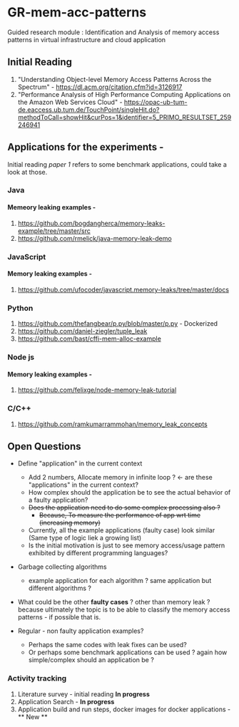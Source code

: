 # GR-mem-acc-patterns
Guided research module : Identification and Analysis of memory access patterns in virtual infrastructure and cloud application
## Initial Reading
1.  "Understanding Object-level Memory Access Patterns Across the Spectrum" - https://dl.acm.org/citation.cfm?id=3126917
2.  "Performance Analysis of High Performance Computing Applications on the Amazon Web Services Cloud" - https://opac-ub-tum-de.eaccess.ub.tum.de/TouchPoint/singleHit.do?methodToCall=showHit&curPos=1&identifier=5_PRIMO_RESULTSET_259246941



## Applications for the experiments -

Initial reading *paper 1* refers to some benchmark applications, could take a look at those.

### Java
#### Memeory leaking examples -
1. https://github.com/bogdangherca/memory-leaks-example/tree/master/src
2. https://github.com/rmelick/java-memory-leak-demo

### JavaScript


#### Memory leaking examples -
1. https://github.com/ufocoder/javascript.memory-leaks/tree/master/docs

### Python
1. https://github.com/thefangbear/p.py/blob/master/p.py - Dockerized
2. https://github.com/daniel-ziegler/tuple_leak
3. https://github.com/bast/cffi-mem-alloc-example

### Node js
#### Memory leaking examples -
1. https://github.com/felixge/node-memory-leak-tutorial


### C/C++
1. https://github.com/ramkumarrammohan/memory_leak_concepts


## Open Questions
* Define "application" in the current context
	* Add 2 numbers, Allocate memory in infinite loop ? <- are these "applications" in the current context?
    * How complex should the application be to see the actual behavior of a faulty application?
    * ~~Does the application need to do some complex processing also ?~~
        * ~~Because, To measure the performance of app wrt time (increasing memory)~~
    * Currently, all the example applications (faulty case) look similar (Same type of logic liek a growing list)
    * Is the initial motivation is just to see memory access/usage pattern exhibited by different programming languages?

* Garbage collecting algorithms
	*  example application for each algorithm ? same application but different algorithms ?

* What could be the other **faulty cases** ? other than memory leak ? because ultimately the topic is to be able to classify the memory access patterns - if possible that is.

* Regular - non faulty application examples?
	* Perhaps the same codes with leak fixes can be used?
	* Or perhaps some benchmark applications can be used ? again how simple/complex should an application be ?


### Activity tracking
1. Literature survey - initial reading **In progress**
2. Application Search - **In progress**
3. Application build and run steps, docker images for docker applications - ** New **



